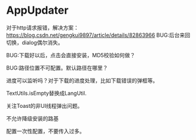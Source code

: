 # AppUpdater

对于http请求报错，解决方案：https://blog.csdn.net/gengkui9897/article/details/82863966
BUG:后台来回切换，dialog偶尔消失。

BUG:下载好以后，点击会直接安装，MD5校验如何做？

BUG:路径位置不可配置。默认路径在哪里？

进度可以监听吗？对于下载的进度处理，比如下载错误的弹框等。

TextUtils.isEmpty替换成LangUtil.

关注Toast的非UI线程弹出问题。


不允许降级安装的路基

配置一次性配置，不要传入过多。


